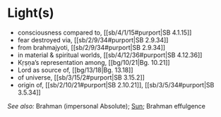 # Light(s)

* consciousness compared to, [[sb/4/1/15#purport|SB 4.1.15]]
* fear destroyed via, [[sb/2/9/34#purport|SB 2.9.34]]
* from brahmajyoti, [[sb/2/9/34#purport|SB 2.9.34]]
* in material & spiritual worlds, [[sb/4/12/36#purport|SB 4.12.36]]
* Kṛṣṇa’s representation among, [[bg/10/21|Bg. 10.21]]
* Lord as source of, [[bg/13/18|Bg. 13.18]]
* of universe, [[sb/3/15/2#purport|SB 3.15.2]]
* origin of, [[sb/2/10/21#purport|SB 2.10.21]], [[sb/3/5/34#purport|SB 3.5.34]]

*See also:* Brahman (impersonal Absolute); [Sun](entries/suns.md); Brahman effulgence
